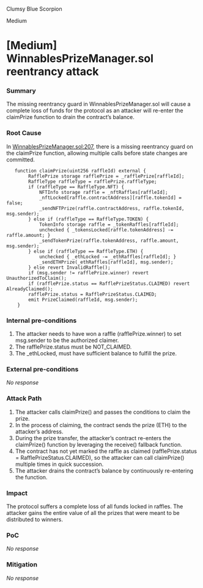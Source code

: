 Clumsy Blue Scorpion

Medium

# [Medium]  WinnablesPrizeManager.sol reentrancy attack

### Summary

The missing reentrancy guard in WinnablesPrizeManager.sol will cause a complete loss of funds for the protocol as an attacker will re-enter the claimPrize function to drain the contract’s balance.

### Root Cause

In [WinnablesPrizeManager.sol:207](https://github.com/sherlock-audit/2024-08-winnables-raffles/blob/main/public-contracts/contracts/WinnablesPrizeManager.sol#L142-L162), there is a missing reentrancy guard on the claimPrize function, allowing multiple calls before state changes are committed.

```solidity
   function claimPrize(uint256 raffleId) external {
        RafflePrize storage rafflePrize = _rafflePrize[raffleId];
        RaffleType raffleType = rafflePrize.raffleType;
        if (raffleType == RaffleType.NFT) {
            NFTInfo storage raffle = _nftRaffles[raffleId];
            _nftLocked[raffle.contractAddress][raffle.tokenId] = false;
            _sendNFTPrize(raffle.contractAddress, raffle.tokenId, msg.sender);
        } else if (raffleType == RaffleType.TOKEN) {
            TokenInfo storage raffle = _tokenRaffles[raffleId];
            unchecked { _tokensLocked[raffle.tokenAddress] -= raffle.amount; }
            _sendTokenPrize(raffle.tokenAddress, raffle.amount, msg.sender);
        } else if (raffleType == RaffleType.ETH) {
            unchecked { _ethLocked -= _ethRaffles[raffleId]; }
            _sendETHPrize(_ethRaffles[raffleId], msg.sender);
        } else revert InvalidRaffle();
        if (msg.sender != rafflePrize.winner) revert UnauthorizedToClaim();
        if (rafflePrize.status == RafflePrizeStatus.CLAIMED) revert AlreadyClaimed();
        rafflePrize.status = RafflePrizeStatus.CLAIMED;
        emit PrizeClaimed(raffleId, msg.sender);
    }
```

### Internal pre-conditions

1.	The attacker needs to have won a raffle (rafflePrize.winner) to set msg.sender to be the authorized claimer.
2.	The rafflePrize.status must be NOT_CLAIMED.
3.	The _ethLocked, must have sufficient balance to fulfill the prize.

### External pre-conditions

_No response_

### Attack Path

1.	The attacker calls claimPrize() and passes the conditions to claim the prize.
2.	In the process of claiming, the contract sends the prize (ETH) to the attacker’s address.
3.	During the prize transfer, the attacker’s contract re-enters the claimPrize() function by leveraging the receive() fallback function.
4.	The contract has not yet marked the raffle as claimed (rafflePrize.status = RafflePrizeStatus.CLAIMED), so the attacker can call claimPrize() multiple times in quick succession.
5.	The attacker drains the contract’s balance by continuously re-entering the function.

### Impact

The protocol suffers a complete loss of all funds locked in raffles. The attacker gains the entire value of all the prizes that were meant to be distributed to winners.

### PoC

_No response_

### Mitigation

_No response_